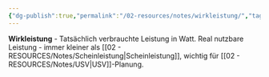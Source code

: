 ```yaml
---
{"dg-publish":true,"permalink":"/02-resources/notes/wirkleistung/","tags":["elektrotechnik/nutzleistung","usv/real"],"noteIcon":"","updated":"2025-10-29T12:59:11.347+01:00"}
---
```



**Wirkleistung** - Tatsächlich verbrauchte Leistung in Watt.
Real nutzbare Leistung - immer kleiner als [[02 - RESOURCES/Notes/Scheinleistung\|Scheinleistung]], wichtig für [[02 - RESOURCES/Notes/USV\|USV]]-Planung.